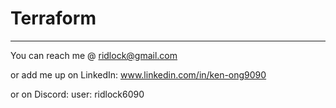 # Terraform

---

You can reach me @ ridlock@gmail.com

or add me up on LinkedIn: www.linkedin.com/in/ken-ong9090

or on Discord: user: ridlock6090
